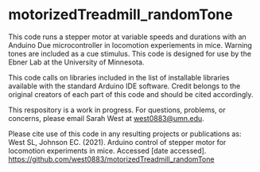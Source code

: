 # motorizedTreadmill_randomTone

This code runs a stepper motor at variable speeds and durations with an Anduino Due microcontroller in locomotion experiements in mice. Warning tones are included as a cue stimulus. This code is designed for use by the Ebner Lab at the University of Minnesota. 

This code calls on libraries included in the list of installable libraries available with the standard Arduino IDE software. Credit belongs to the original creators of each part of this code and should be cited accordingly.

This respository is a work in progress. For questions, problems, or concerns, please email Sarah West at west0883@umn.edu.

Please cite use of this code in any resulting projects or publications as:
West SL, Johnson EC. (2021). Arduino control of stepper motor for locomotion experiments in mice. Accessed [date accessed]. https://github.com/west0883/motorizedTreadmill_randomTone
